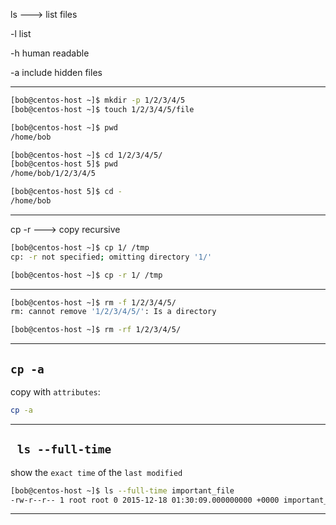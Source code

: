 ls ---> list files

-l  list

-h  human readable

-a  include hidden files


________________________________________________________________________________________________




```bash
[bob@centos-host ~]$ mkdir -p 1/2/3/4/5
[bob@centos-host ~]$ touch 1/2/3/4/5/file

[bob@centos-host ~]$ pwd
/home/bob

[bob@centos-host ~]$ cd 1/2/3/4/5/
[bob@centos-host 5]$ pwd
/home/bob/1/2/3/4/5

[bob@centos-host 5]$ cd -
/home/bob
```

________________________________________________________________________________________________


cp -r       --->    copy recursive

```bash
[bob@centos-host ~]$ cp 1/ /tmp
cp: -r not specified; omitting directory '1/'

[bob@centos-host ~]$ cp -r 1/ /tmp
```

________________________________________________________________________________________________


```bash
[bob@centos-host ~]$ rm -f 1/2/3/4/5/
rm: cannot remove '1/2/3/4/5/': Is a directory

[bob@centos-host ~]$ rm -rf 1/2/3/4/5/
```

________________________________________________________________________________________________

## `cp -a`

copy with `attributes`:

```bash
cp -a
```

________________________________________________________________________________________________


## ` ls --full-time`

show the `exact time` of the `last modified`

```bash
[bob@centos-host ~]$ ls --full-time important_file 
-rw-r--r-- 1 root root 0 2015-12-18 01:30:09.000000000 +0000 important_file
```

________________________________________________________________________________________________
